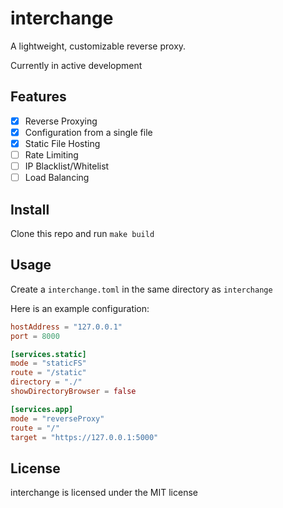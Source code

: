 # interchange

A lightweight, customizable reverse proxy.

Currently in active development

## Features

- [x] Reverse Proxying
- [x] Configuration from a single file
- [x] Static File Hosting
- [ ] Rate Limiting
- [ ] IP Blacklist/Whitelist
- [ ] Load Balancing

## Install

Clone this repo and run `make build`

## Usage

Create a `interchange.toml` in the same directory as `interchange`

Here is an example configuration:
```toml
hostAddress = "127.0.0.1"
port = 8000

[services.static]
mode = "staticFS"
route = "/static"
directory = "./"
showDirectoryBrowser = false

[services.app]
mode = "reverseProxy"
route = "/"
target = "https://127.0.0.1:5000"
```

## License

interchange is licensed under the MIT license